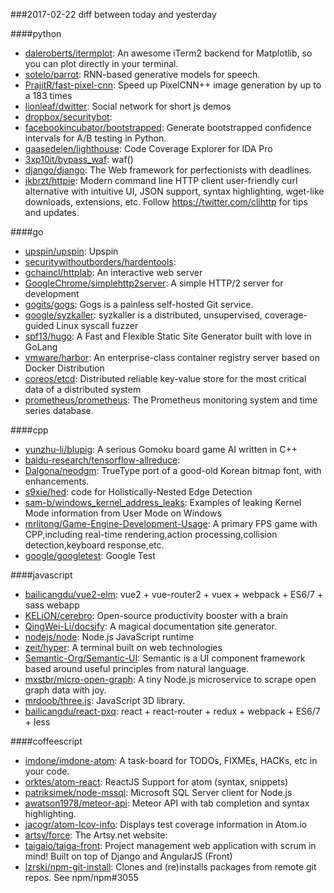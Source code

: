 ###2017-02-22
diff between today and yesterday

####python
* [daleroberts/itermplot](https://github.com/daleroberts/itermplot): An awesome iTerm2 backend for Matplotlib, so you can plot directly in your terminal.
* [sotelo/parrot](https://github.com/sotelo/parrot): RNN-based generative models for speech.
* [PrajitR/fast-pixel-cnn](https://github.com/PrajitR/fast-pixel-cnn): Speed up PixelCNN++ image generation by up to a 183 times
* [lionleaf/dwitter](https://github.com/lionleaf/dwitter): Social network for short js demos
* [dropbox/securitybot](https://github.com/dropbox/securitybot): 
* [facebookincubator/bootstrapped](https://github.com/facebookincubator/bootstrapped): Generate bootstrapped confidence intervals for A/B testing in Python.
* [gaasedelen/lighthouse](https://github.com/gaasedelen/lighthouse): Code Coverage Explorer for IDA Pro
* [3xp10it/bypass_waf](https://github.com/3xp10it/bypass_waf): waf()
* [django/django](https://github.com/django/django): The Web framework for perfectionists with deadlines.
* [jkbrzt/httpie](https://github.com/jkbrzt/httpie): Modern command line HTTP client  user-friendly curl alternative with intuitive UI, JSON support, syntax highlighting, wget-like downloads, extensions, etc. Follow https://twitter.com/clihttp for tips and updates.

####go
* [upspin/upspin](https://github.com/upspin/upspin): Upspin
* [securitywithoutborders/hardentools](https://github.com/securitywithoutborders/hardentools): 
* [gchaincl/httplab](https://github.com/gchaincl/httplab): An interactive web server
* [GoogleChrome/simplehttp2server](https://github.com/GoogleChrome/simplehttp2server): A simple HTTP/2 server for development
* [gogits/gogs](https://github.com/gogits/gogs): Gogs is a painless self-hosted Git service.
* [google/syzkaller](https://github.com/google/syzkaller): syzkaller is a distributed, unsupervised, coverage-guided Linux syscall fuzzer
* [spf13/hugo](https://github.com/spf13/hugo): A Fast and Flexible Static Site Generator built with love in GoLang
* [vmware/harbor](https://github.com/vmware/harbor): An enterprise-class container registry server based on Docker Distribution
* [coreos/etcd](https://github.com/coreos/etcd): Distributed reliable key-value store for the most critical data of a distributed system
* [prometheus/prometheus](https://github.com/prometheus/prometheus): The Prometheus monitoring system and time series database.

####cpp
* [yunzhu-li/blupig](https://github.com/yunzhu-li/blupig): A serious Gomoku board game AI written in C++
* [baidu-research/tensorflow-allreduce](https://github.com/baidu-research/tensorflow-allreduce): 
* [Dalgona/neodgm](https://github.com/Dalgona/neodgm): TrueType port of a good-old Korean bitmap font, with enhancements.
* [s9xie/hed](https://github.com/s9xie/hed): code for Holistically-Nested Edge Detection
* [sam-b/windows_kernel_address_leaks](https://github.com/sam-b/windows_kernel_address_leaks): Examples of leaking Kernel Mode information from User Mode on Windows
* [mrlitong/Game-Engine-Development-Usage](https://github.com/mrlitong/Game-Engine-Development-Usage): A primary FPS game with CPP,including real-time rendering,action processing,collision detection,keyboard response,etc.
* [google/googletest](https://github.com/google/googletest): Google Test

####javascript
* [bailicangdu/vue2-elm](https://github.com/bailicangdu/vue2-elm):  vue2 + vue-router2 + vuex + webpack + ES6/7 + sass   webapp
* [KELiON/cerebro](https://github.com/KELiON/cerebro): Open-source productivity booster with a brain
* [QingWei-Li/docsify](https://github.com/QingWei-Li/docsify):  A magical documentation site generator.
* [nodejs/node](https://github.com/nodejs/node): Node.js JavaScript runtime 
* [zeit/hyper](https://github.com/zeit/hyper): A terminal built on web technologies
* [Semantic-Org/Semantic-UI](https://github.com/Semantic-Org/Semantic-UI): Semantic is a UI component framework based around useful principles from natural language.
* [mxstbr/micro-open-graph](https://github.com/mxstbr/micro-open-graph): A tiny Node.js microservice to scrape open graph data with joy.
* [mrdoob/three.js](https://github.com/mrdoob/three.js): JavaScript 3D library.
* [bailicangdu/react-pxq](https://github.com/bailicangdu/react-pxq):  react + react-router + redux + webpack + ES6/7 + less 

####coffeescript
* [imdone/imdone-atom](https://github.com/imdone/imdone-atom): A task-board for TODOs, FIXMEs, HACKs, etc in your code.
* [orktes/atom-react](https://github.com/orktes/atom-react): ReactJS Support for atom (syntax, snippets)
* [patriksimek/node-mssql](https://github.com/patriksimek/node-mssql): Microsoft SQL Server client for Node.js
* [awatson1978/meteor-api](https://github.com/awatson1978/meteor-api): Meteor API with tab completion and syntax highlighting.
* [jacogr/atom-lcov-info](https://github.com/jacogr/atom-lcov-info): Displays test coverage information in Atom.io
* [artsy/force](https://github.com/artsy/force): The Artsy.net website:
* [taigaio/taiga-front](https://github.com/taigaio/taiga-front): Project management web application with scrum in mind! Built on top of Django and AngularJS (Front)
* [lzrski/npm-git-install](https://github.com/lzrski/npm-git-install): Clones and (re)installs packages from remote git repos. See npm/npm#3055
